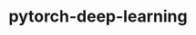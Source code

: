  pytorch-deep-learning
 ========
 [](https://github.com/MA-JIE/pytorch-deep-learning/blob/master/%E4%BC%98%E5%8C%96%E7%AE%97%E6%B3%95/%E4%BC%98%E5%8C%96%E7%AE%97%E6%B3%95.md)
